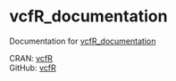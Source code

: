 # vcfR_documentation

Documentation for [vcfR_documentation](https://knausb.github.io/vcfR_documentation/)

CRAN: [vcfR](https://CRAN.R-project.org/package=vcfR)    
GitHub: [vcfR](https://github.com/knausb/vcfR)

